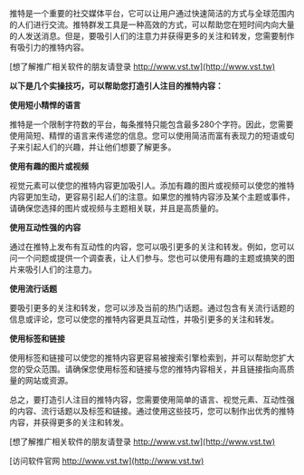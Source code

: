 推特是一个重要的社交媒体平台，它可以让用户通过快速简洁的方式与全球范围内的人们进行交流。推特群发工具是一种高效的方式，可以帮助您在短时间内向大量的人发送消息。但是，要吸引人们的注意力并获得更多的关注和转发，您需要制作有吸引力的推特内容。

[想了解推广相关软件的朋友请登录 http://www.vst.tw](http://www.vst.tw)

**以下是几个实操技巧，可以帮助您打造引人注目的推特内容：**

**使用短小精悍的语言**

推特是一个限制字符数的平台，每条推特只能包含最多280个字符。因此，您需要使用简短、精悍的语言来传递您的信息。您可以使用简洁而富有表现力的短语或句子来引起人们的兴趣，并让他们想要了解更多。

**使用有趣的图片或视频**

视觉元素可以使您的推特内容更加吸引人。添加有趣的图片或视频可以使您的推特内容更加生动，更容易引起人们的注意。如果您的推特内容涉及某个主题或事件，请确保您选择的图片或视频与主题相关联，并且是高质量的。

**使用互动性强的内容**

通过在推特上发布有互动性的内容，您可以吸引更多的关注和转发。例如，您可以问一个问题或提供一个调查表，让人们参与。您也可以使用有趣的主题或搞笑的图片来吸引人们的注意力。

**使用流行话题**

要吸引更多的关注和转发，您可以涉及当前的热门话题。通过包含有关流行话题的信息或评论，您可以使您的推特内容更具互动性，并吸引更多的关注和转发。

**使用标签和链接**

使用标签和链接可以使您的推特内容更容易被搜索引擎检索到，并可以帮助您扩大您的受众范围。请确保您使用标签和链接与您的推特内容相关，并且链接指向高质量的网站或资源。

总之，要打造引人注目的推特内容，您需要使用简单的语言、视觉元素、互动性强的内容、流行话题以及标签和链接。通过使用这些技巧，您可以制作出优秀的推特内容，并获得更多的关注和转发。

[想了解推广相关软件的朋友请登录 http://www.vst.tw](http://www.vst.tw)


[访问软件官网 http://www.vst.tw](http://www.vst.tw)
